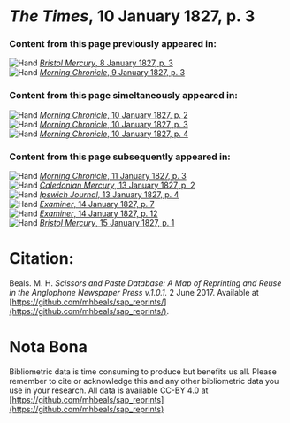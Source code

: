 # *The Times*, 10 January 1827, p. 3  
  
### Content from this page previously appeared in:  
![Hand](http://scissorsandpaste.net/wp-content/uploads/2017/06/smallhandpointer.png) [*Bristol Mercury*, 8 January 1827, p. 3](https://mhbeals.github.io/sap_html/Bristol-Mercury/Bristol-Mercury-8-January-1827-p-3)  
![Hand](http://scissorsandpaste.net/wp-content/uploads/2017/06/smallhandpointer.png) [*Morning Chronicle*, 9 January 1827, p. 3](https://mhbeals.github.io/sap_html/Morning-Chronicle/Morning-Chronicle-9-January-1827-p-3)  
  
### Content from this page simeltaneously appeared in:  
![Hand](http://scissorsandpaste.net/wp-content/uploads/2017/06/smallhandpointer.png) [*Morning Chronicle*, 10 January 1827, p. 2](https://mhbeals.github.io/sap_html/Morning-Chronicle/Morning-Chronicle-10-January-1827-p-2)  
![Hand](http://scissorsandpaste.net/wp-content/uploads/2017/06/smallhandpointer.png) [*Morning Chronicle*, 10 January 1827, p. 3](https://mhbeals.github.io/sap_html/Morning-Chronicle/Morning-Chronicle-10-January-1827-p-3)  
![Hand](http://scissorsandpaste.net/wp-content/uploads/2017/06/smallhandpointer.png) [*Morning Chronicle*, 10 January 1827, p. 4](https://mhbeals.github.io/sap_html/Morning-Chronicle/Morning-Chronicle-10-January-1827-p-4)  
  
### Content from this page subsequently appeared in:  
![Hand](http://scissorsandpaste.net/wp-content/uploads/2017/06/smallhandpointer.png) [*Morning Chronicle*, 11 January 1827, p. 3](https://mhbeals.github.io/sap_html/Morning-Chronicle/Morning-Chronicle-11-January-1827-p-3)  
![Hand](http://scissorsandpaste.net/wp-content/uploads/2017/06/smallhandpointer.png) [*Caledonian Mercury*, 13 January 1827, p. 2](https://mhbeals.github.io/sap_html/Caledonian-Mercury/Caledonian-Mercury-13-January-1827-p-2)  
![Hand](http://scissorsandpaste.net/wp-content/uploads/2017/06/smallhandpointer.png) [*Ipswich Journal*, 13 January 1827, p. 4](https://mhbeals.github.io/sap_html/Ipswich-Journal/Ipswich-Journal-13-January-1827-p-4)  
![Hand](http://scissorsandpaste.net/wp-content/uploads/2017/06/smallhandpointer.png) [*Examiner*, 14 January 1827, p. 7](https://mhbeals.github.io/sap_html/Examiner/Examiner-14-January-1827-p-7)  
![Hand](http://scissorsandpaste.net/wp-content/uploads/2017/06/smallhandpointer.png) [*Examiner*, 14 January 1827, p. 12](https://mhbeals.github.io/sap_html/Examiner/Examiner-14-January-1827-p-12)  
![Hand](http://scissorsandpaste.net/wp-content/uploads/2017/06/smallhandpointer.png) [*Bristol Mercury*, 15 January 1827, p. 1](https://mhbeals.github.io/sap_html/Bristol-Mercury/Bristol-Mercury-15-January-1827-p-1)  


# Citation: 

Beals. M. H. *Scissors and Paste Database: A Map of Reprinting and Reuse in the Anglophone Newspaper Press v.1.0.1.* 2 June 2017. Available at [https://github.com/mhbeals/sap_reprints/](https://github.com/mhbeals/sap_reprints/). 

# Nota Bona

Bibliometric data is time consuming to produce but benefits us all. Please remember to cite or acknowledge this and any other bibliometric data you use in your research. All data is available CC-BY 4.0 at [https://github.com/mhbeals/sap_reprints](https://github.com/mhbeals/sap_reprints)